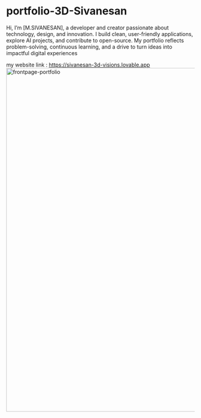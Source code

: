 # portfolio-3D-Sivanesan
Hi, I’m [M.SIVANESAN], a developer and creator passionate about technology, design, and innovation. I build clean, user-friendly applications, explore AI projects, and contribute to open-source. My portfolio reflects problem-solving, continuous learning, and a drive to turn ideas into impactful digital experiences

my website link  : https://sivanesan-3d-visions.lovable.app
<img width="1880" height="917" alt="frontpage-portfolio" src="https://github.com/user-attachments/assets/4412854d-8287-4a18-a4fc-810c7d459b6f" />

